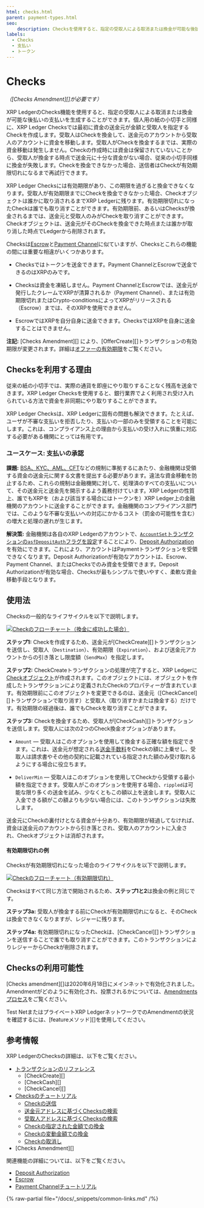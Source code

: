 ```yaml
---
html: checks.html
parent: payment-types.html
seo:
    description: Checksを使用すると、指定の受取人による取消または換金が可能な後払いの支払いを生成することができます。
labels:
  - Checks
  - 支払い
  - トークン
---
```

# Checks

_（[Checks Amendment][]が必要です）_

XRP LedgerのChecks機能を使用すると、指定の受取人による取消または換金が可能な後払いの支払いを生成することができます。個人用の紙の小切手と同様に、XRP Ledger Checksでは最初に資金の送金元が金額と受取人を指定するCheckを作成します。受取人はCheckを換金して、送金元のアカウントから受取人のアカウントに資金を移動します。受取人がCheckを換金するまでは、実際の資金移動は発生しません。Checkの作成時には資金は保留されていないことから、受取人が換金する時点で送金元に十分な資金がない場合、従来の小切手同様に換金が失敗します。Checkを換金できなかった場合、送信者はCheckが有効期限切れになるまで再試行できます。

XRP Ledger Checksには有効期限があり、この期限を過ぎると換金できなくなります。受取人が有効期限までにCheckを換金できなかった場合、Checkオブジェクトは誰かに取り消されるまでXRP Ledgerに残ります。有効期限切れになったCheckは誰でも取り消すことができます。有効期限前、あるいはChecksが換金されるまでは、送金元と受取人のみがCheckを取り消すことができます。Checkオブジェクトは、送金元がそのCheckを換金できた時点または誰かが取り消した時点でLedgerから削除されます。

Checksは[Escrow](escrow.md)と[Payment Channel](../../tutorials/how-tos/use-specialized-payment-types/use-payment-channels/index.md)に似ていますが、Checksとこれらの機能の間には重要な相違がいくつかあります。

* Checksではトークンを送金できます。Payment ChannelとEscrowで送金できるのはXRPのみです。

* Checksは資金を凍結しません。Payment ChannelとEscrowでは、送金元が発行したクレームでXRPが清算されるか（Payment Channel）、または有効期限切れまたはCrypto-conditionsによってXRPがリリースされる（Escrow）までは、そのXRPを使用できません。

* EscrowではXRPを自分自身に送金できます。ChecksではXRPを自身に送金することはできません。


**注記:** [Checks Amendment][] により、[OfferCreate][]トランザクションの有効期限が変更されます。詳細は[オファーの有効期限](../tokens/decentralized-exchange/offers.md#オファーの有効期限)をご覧ください。


## Checksを利用する理由

従来の紙の小切手では、実際の通貨を即座にやり取りすることなく残高を送金できます。XRP Ledger Checksを使用すると、銀行業界でよく利用され受け入れられている方法で資金を非同期にやり取りすることができます。

XRP Ledger Checksは、XRP Ledgerに固有の問題も解決できます。たとえば、ユーザが不審な支払いを拒否したり、支払いの一部のみを受領することを可能にします。これは、コンプライアンス上の理由から支払いの受け入れに慎重に対応する必要がある機関にとっては有用です。


### ユースケース: 支払いの承認

**課題:** [BSA、KYC、AML、CFT](../tokens/fungible-tokens/stablecoins/compliance-guidelines.md)などの規制に準拠するにあたり、金融機関は受領する資金の送金元に関する文書を提出する必要があります。違法な資金移動を防止するため、これらの規制は金融機関に対して、処理済のすべての支払いについて、その送金元と送金先を開示するよう義務付けています。XRP Ledgerの性質上、誰でもXRPを（および該当する場合にはトークンを）XRP Ledger上の金融機関のアカウントに送金することができます。金融機関のコンプライアンス部門では、このような不審な支払いへの対応にかかるコスト（罰金の可能性を含む）の増大と処理の遅れが生じます。

**解決策:** 金融機関は各自のXRP Ledgerのアカウントで、[`AccountSet`トランザクションの`asfDepositAuth`フラグを設定](../../references/protocol/transactions/types/accountset.md)することにより、[Deposit Authorization](../accounts/depositauth.md)を有効にできます。これにより、アカウントはPaymentトランザクションを受領できなくなります。Deposit Authorizationが有効なアカウントは、Escrow、Payment Channel、またはChecksでのみ資金を受領できます。Deposit Authorizationが有効な場合、Checksが最もシンプルで使いやすく、柔軟な資金移動手段となります。


## 使用法

Checksの一般的なライフサイクルを以下で説明します。

<!--{# Diagram source: https://docs.google.com/drawings/d/1Ez8OZVB2TLH-b_kSFOAgfYqXlEQt4KaUBW6F3TJAv_Q/edit #}-->

[![Checkのフローチャート（換金に成功した場合）](/docs/img/checks-happy-path.ja.png)](/docs/img/checks-happy-path.ja.png)

**ステップ1:** Checkを作成するため、送金元が[CheckCreate][]トランザクションを送信し、受取人（`Destination`）、有効期限（`Expiration`）、および送金元アカウントからの引き落とし限度額（`SendMax`）を指定します。


**ステップ2:** CheckCreateトランザクションの処理が完了すると、XRP Ledgerに[Checkオブジェクト](../../references/protocol/ledger-data/ledger-entry-types/check.md)が作成されます。このオブジェクトには、オブジェクトを作成したトランザクションにより定義されたCheckのプロパティーが含まれています。有効期限前にこのオブジェクトを変更できるのは、送金元（[CheckCancel][]トランザクションで取り消す）と受取人（取り消すかまたは換金する）だけです。有効期限の経過後は、誰でもCheckを取り消すことができます。

**ステップ3:** Checkを換金するため、受取人が[CheckCash][]トランザクションを送信します。受取人には次の2つのCheck換金オプションがあります。

* `Amount` — 受取人はこのオプションを使用して換金する正確な額を指定できます。これは、送金元が想定される[送金手数料](../tokens/transfer-fees.md)をCheckの額に上乗せし、受取人は請求書やその他の契約に記載されている指定された額のみ受け取れるようにする場合に役立ちます。

* `DeliverMin` — 受取人はこのオプションを使用してCheckから受領する最小額を指定できます。受取人がこのオプションを使用する場合、`rippled`は可能な限り多くの送金を試み、少なくともこの額以上を送金します。受取人に入金できる額がこの額よりも少ない場合には、このトランザクションは失敗します。

送金元にCheckの裏付けとなる資金が十分あり、有効期限が経過してなければ、資金は送金元のアカウントから引き落とされ、受取人のアカウントに入金され、Checkオブジェクトは消却されます。



#### 有効期限切れの例

Checksが有効期限切れになった場合のライフサイクルを以下で説明します。

<!--{# Diagram source: https://docs.google.com/drawings/d/11auqa0kVUPonqlc_RaQUfHcSkUI47xneSKpwlLxzSK0/edit #}-->

[![Checkのフローチャート（有効期限切れ）](/docs/img/checks-expiration.ja.png)](/docs/img/checks-expiration.ja.png)


Checksはすべて同じ方法で開始されるため、**ステップ1と2**は換金の例と同じです。

**ステップ3a:** 受取人が換金する前にCheckが有効期限切れになると、そのCheckは換金できなくなりますが、レジャーに残ります。

**ステップ4a:** 有効期限切れになったCheckは、[CheckCancel][]トランザクションを送信することで誰でも取り消すことができます。このトランザクションによりレジャーからCheckが削除されます。  



## Checksの利用可能性

[Checks amendment][]は2020年6月18日にメインネットで有効化されました。Amendmentがどのように有効化され、投票されるかについては、[Amendmentsプロセス](../networks-and-servers/amendments.md#amendmentプロセス)をご覧ください。

Test NetまたはプライベートXRP LedgerネットワークでのAmendmentの状況を確認するには、[featureメソッド][]を使用してください。


## 参考情報

XRP LedgerのChecksの詳細は、以下をご覧ください。

- [トランザクションのリファレンス](../../references/protocol/transactions/types/index.md)
    - [CheckCreate][]
    - [CheckCash][]
    - [CheckCancel][]
- [Checksのチュートリアル](../../tutorials/how-tos/use-specialized-payment-types/use-checks/use-checks.md)
    - [Checkの送信](../../tutorials/how-tos/use-specialized-payment-types/use-checks/send-a-check.md)
    - [送金元アドレスに基づくChecksの検索](../../tutorials/how-tos/use-specialized-payment-types/use-checks/look-up-checks-by-sender.md)
    - [受取人アドレスに基づくChecksの検索](../../tutorials/how-tos/use-specialized-payment-types/use-checks/look-up-checks-by-recipient.md)
    - [Checkの指定された金額での換金](../../tutorials/how-tos/use-specialized-payment-types/use-checks/cash-a-check-for-an-exact-amount.md)
    - [Checkの変動金額での換金](../../tutorials/how-tos/use-specialized-payment-types/use-checks/cash-a-check-for-a-flexible-amount.md)
    - [Checkの取消し](../../tutorials/how-tos/use-specialized-payment-types/use-checks/cancel-a-check.md)
- [Checks Amendment][]

関連機能の詳細については、以下をご覧ください。

* [Deposit Authorization](../accounts/depositauth.md)
* [Escrow](escrow.md)
* [Payment Channelチュートリアル](../../tutorials/how-tos/use-specialized-payment-types/use-payment-channels/index.md)

{% raw-partial file="/docs/_snippets/common-links.md" /%}
